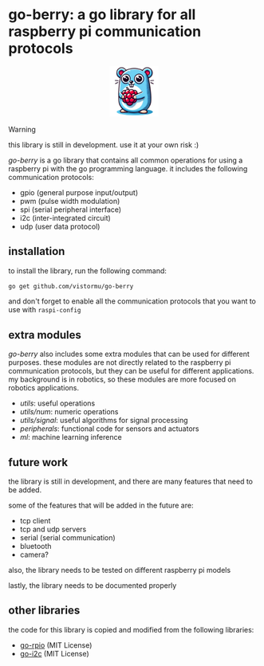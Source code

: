 # go-berry: a go library for all raspberry pi communication protocols

<p align="center">
    <img style="width: 20%" src="assets/goraspio_logo.png">
</p>

> [!WARNING]
> this library is still in development. use it at your own risk :)

_go-berry_ is a go library that contains all common operations for using a raspberry pi with the go programming language. it includes the following communication protocols:

- gpio (general purpose input/output)
- pwm (pulse width modulation)
- spi (serial peripheral interface)
- i2c (inter-integrated circuit)
- udp (user data protocol)

## installation

to install the library, run the following command:

```bash
go get github.com/vistormu/go-berry
```

and don't forget to enable all the communication protocols that you want to use with `raspi-config`

## extra modules

_go-berry_ also includes some extra modules that can be used for different purposes. these modules are not directly related to the raspberry pi communication protocols, but they can be useful for different applications. my background is in robotics, so these modules are more focused on robotics applications.

- _utils_: useful operations
- _utils/num_: numeric operations
- _utils/signal_: useful algorithms for signal processing
- _peripherals_: functional code for sensors and actuators
- _ml_: machine learning inference

## future work

the library is still in development, and there are many features that need to be added. 

some of the features that will be added in the future are:

- tcp client
- tcp and udp servers
- serial (serial communication)
- bluetooth 
- camera?

also, the library needs to be tested on different raspberry pi models 

lastly, the library needs to be documented properly

## other libraries

the code for this library is copied and modified from the following libraries:

- [go-rpio](https://github.com/stianeikeland/go-rpio) (MIT License)
- [go-i2c](https://github.com/d2r2/go-i2c) (MIT License)
